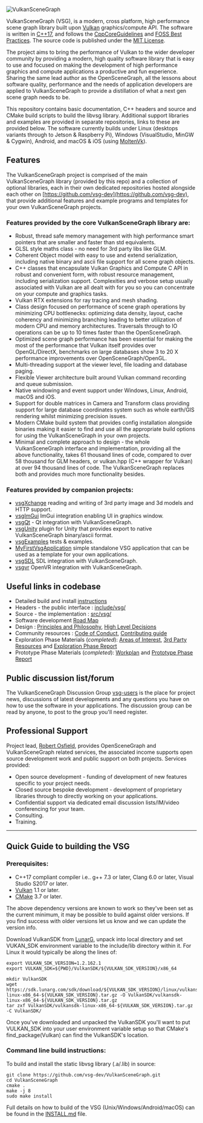 ![VulkanSceneGraph](https://raw.githubusercontent.com/vsg-dev/VulkanSceneGraph/master/docs/images/VSGlogo.png)

VulkanSceneGraph (VSG), is a modern, cross platform, high performance scene graph library built upon [Vulkan](https://www.khronos.org/vulkan/) graphics/compute API. The software is written in [C++17](https://en.wikipedia.org/wiki/C%2B%2B17), and follows the [CppCoreGuidelines](https://isocpp.github.io/CppCoreGuidelines/CppCoreGuidelines) and [FOSS Best Practices](https://github.com/coreinfrastructure/best-practices-badge/blob/master/doc/criteria.md).  The source code is published under the [MIT License](LICENSE.md).

The project aims to bring the performance of Vulkan to the wider developer community by providing a modern, high quality software library that is easy to use and focused on making the development of high performance graphics and compute applications a productive and fun experience.  Sharing the same lead author as the OpenSceneGraph, all the lessons about software quality, performance and the needs of application developers are applied to VulkanSceneGraph to provide a distillation of what a next gen scene graph needs to be.

This repository contains basic documentation, C++ headers and source and CMake build scripts to build the libvsg library.  Additional support libraries and examples are provided in separate repositories, links to these are provided below.  The software currently builds under Linux (desktops variants through to Jetson & Raspberry Pi), Windows (VisualStudio, MinGW & Cygwin), Android, and macOS & iOS (using [MoltenVk](https://github.com/KhronosGroup/MoltenVK)).

## Features
The VulkanSceneGraph project is comprised of the main VulkanSceneGraph library (provided by this repo) and a collection of optional libraries, each in their own dedicated repositories hosted alongside each other on [https://github.com/vsg-dev](https://github.com/vsg-dev), that provide additional features and example programs and templates for your own VulkanSceneGraph projects.

### Features provided by the core VulkanSceneGraph library are:

* Robust, thread safe memory management with high performance smart pointers that are smaller and faster than std equivalents.
* GLSL style maths class - no need for 3rd party libs like GLM.
* Coherent Object model with easy to use and extend serialization, including native binary and ascii file support for all scene graph objects.
* C++ classes that encapsulate Vulkan Graphics and Compute C API in robust and convenient form, with robust resource management, including serialization support. Complexities and verbose setup usually associated with Vulkan are all dealt with for you so you can concentrate on your compute and graphics tasks.
* Vulkan RTX extensions for ray tracing and mesh shading.
* Class design focused on performance of scene graph operations by minimizing CPU bottlenecks: optimizing data density, layout, cache coherency and minimizing branching leading to better utilization of modern CPU and memory architectures. Traversals through to IO operations can be up to 10 times faster than the OpenSceneGraph.
* Optimized scene graph performance has been essential for making the most of the performance that Vulkan itself provides over OpenGL/DirectX, benchmarks on large databases show 3 to 20 X performance improvements over OpenSceneGraph/OpenGL.
* Multi-threading support at the viewer level, file loading and database paging.
* Flexible Viewer architecture built around Vulkan command recording and queue submission.
* Native windowing and event support under Windows, Linux, Android, macOS and iOS.
* Support for double matrices in Camera and Transform class providing support for large database coordinates system such as whole earth/GIS rendering whilst minimizing precision issues.
* Modern CMake build system that provides config installation alongside binaries making it easier to find and use all the appropriate build options for using the VulkanSceneGraph in your own projects.
* Minimal and complete approach to design - the whole VulkanSceneGraph interface and implementation, providing all the above functionality, takes 61 thousand lines of code, compared to over 58 thousand for GLM headers, or vulkan.hpp (C++ wrapper for Vulkan) at over 94 thousand lines of code.  The VulkanSceneGraph replaces both and provides much more functionality besides.

### Features provided by companion projects:
* [vsgXchange](https://github.com/vsg-dev/vsgXchange) reading and writing of 3rd party image and 3d models and HTTP support.
* [vsgImGui](https://github.com/vsg-dev/vsgImGui) ImGui integration enabling UI in graphics window.
* [vsgQt](https://github.com/vsg-dev/vsgQt) - Qt integration with VulkanSceneGraph.
* [vsgUnity](https://github.com/vsg-dev/vsgUnity) plugin for Unity that provides export to native VulkanSceneGraph binary/ascii format.
* [vsgExamples](https://github.com/vsg-dev/vsgExamples) tests & examples.
* [MyFirstVsgApplication](https://github.com/vsg-dev/MyFirstVsgApplication) simple standalone VSG application that can be used as a template for your own applications.
* [vsgSDL](https://github.com/ptrfun/vsgSDL) SDL integration with VulkanSceneGraph.
* [vsgvr](https://github.com/geefr/vsgvr) OpenVR integration with VulkanSceneGraph.

## Useful links in codebase
* Detailed build and install [instructions](INSTALL.md)
* Headers - the public interface : [include/vsg/](include/vsg)
* Source - the implementation : [src/vsg/](src/vsg)
* Software development [Road Map](ROADMAP.md)
* Design : [Principles and Philosophy](docs/Design/DesignPrinciplesAndPhilosophy.md),  [High Level Decisions](docs/Design/HighLevelDesignDecisions.md)
* Community resources :  [Code of Conduct](docs/CODE_OF_CONDUCT.md), [Contributing guide](docs/CONTRIBUTING.md)
* Exploration Phase Materials (*completed*): [Areas of Interest](docs/ExplorationPhase/AreasOfInterest.md), [3rd Party Resources](docs/ExplorationPhase/3rdPartyResources.md) and [Exploration Phase Report](docs/ExplorationPhase/VulkanSceneGraphExplorationPhaseReport.md)
* Prototype Phase Materials (*completed*): [Workplan](docs/PrototypePhase/Workplan.md) and [Prototype Phase Report](docs/PrototypePhase/PrototypePhaseReport.md)


## Public discussion list/forum
The VulkanSceneGraph Discussion Group [vsg-users](https://groups.google.com/forum/#!forum/vsg-users) is the place for project news, discussions of latest developments and any questions you have on how to use the software in your applications. The discussion group can be read by anyone, to post to the group you'll need register.

## Professional Support
Project lead, [Robert Osfield](mailto:robert.osfield@gmail.com), provides OpenSceneGraph and VulkanSceneGraph related services, the associated income supports open source development work and public support on both projects.  Services provided:

* Open source development - funding of development of new features specific to your project needs.
* Closed source bespoke development - development of proprietary libraries through to directly working on your applications.
* Confidential support via dedicated email discussion lists/IM/video conferencing for your team.
* Consulting.
* Training.

---

## Quick Guide to building the VSG

### Prerequisites:
* C++17 compliant compiler i.e.. g++ 7.3 or later, Clang 6.0 or later, Visual Studio S2017 or later.
* [Vulkan](https://vulkan.lunarg.com/) 1.1 or later.
* [CMake](https://www.cmake.org) 3.7 or later.

The above dependency versions are known to work so they've been set as the current minimum, it may be possible to build against older versions.  If you find success with older versions let us know and we can update the version info.

Download VulkanSDK from [LunarG](https://vulkan.lunarg.com/sdk/home), unpack into local directory and set VUKAN_SDK environment variable to the include/lib directory within it. For Linux it would typically be along the lines of:

    export VULKAN_SDK_VERSION=1.2.162.1
    export VULKAN_SDK=${PWD}/VulkanSDK/${VULKAN_SDK_VERSION}/x86_64

    mkdir VulkanSDK
    wget https://sdk.lunarg.com/sdk/download/${VULKAN_SDK_VERSION}/linux/vulkansdk-linux-x86_64-${VULKAN_SDK_VERSION}.tar.gz -O VulkanSDK/vulkansdk-linux-x86_64-${VULKAN_SDK_VERSION}.tar.gz
    tar zxf VulkanSDK/vulkansdk-linux-x86_64-${VULKAN_SDK_VERSION}.tar.gz -C VulkanSDK/

Once you've downloaded and unpacked the VulkanSDK you'll want to put VULKAN_SDK into your user environment variable setup so that CMake's find_package(Vulkan) can find the VulkanSDK's location.

### Command line build instructions:

To build and install the static libvsg library (.a/.lib) in source:

    git clone https://github.com/vsg-dev/VulkanSceneGraph.git
    cd VulkanSceneGraph
    cmake .
    make -j 8
    sudo make install

Full details on how to build of the VSG (Unix/Windows/Android/macOS) can be found in the [INSTALL.md](INSTALL.md) file.
